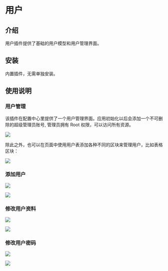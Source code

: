 # 用户

<PluginInfo name="users"></PluginInfo>

## 介绍

用户插件提供了基础的用户模型和用户管理界面。

## 安装

内置插件，无需单独安装。

## 使用说明

### 用户管理

该插件在配置中心里提供了一个用户管理界面。应用初始化以后会添加一个不可删除的超级管理员账号, 管理员拥有 Root 权限，可以访问所有资源。

![](https://nocobase-docs.oss-cn-beijing.aliyuncs.com/44bf40f56b45d4dd96c424fb08082cf6.png)

除此之外，也可以在页面中使用用户表添加各种不同的区块来管理用户，比如表格区块：

![](https://nocobase-docs.oss-cn-beijing.aliyuncs.com/76b5a4652f869541a9e8f18a4568a7c9.png)

### 添加用户

![](https://nocobase-docs.oss-cn-beijing.aliyuncs.com/4f8ef9ffc1c17f275b62b462f6385b19.png)

![](https://nocobase-docs.oss-cn-beijing.aliyuncs.com/437828173950bd7c21b40a6243ffe150.png)

### 修改用户资料

![](https://nocobase-docs.oss-cn-beijing.aliyuncs.com/d25e06872bd1d48ed8c1139728fa5ff3.png)

![](https://nocobase-docs.oss-cn-beijing.aliyuncs.com/c140bcaab240385b9b5aca32a2ec2801.png)

### 修改用户密码

![](https://nocobase-docs.oss-cn-beijing.aliyuncs.com/26c24c4cebda3d144dc4e9b728c2ede5.png)

![](https://nocobase-docs.oss-cn-beijing.aliyuncs.com/23a2b2223cb5b387b3699cc6143302e8.png)